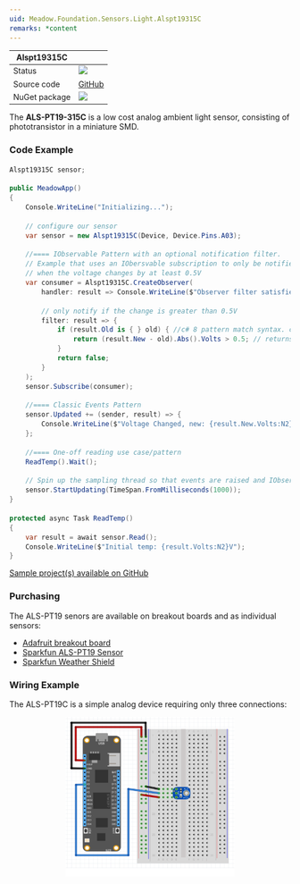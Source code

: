 ```yaml
---
uid: Meadow.Foundation.Sensors.Light.Alspt19315C
remarks: *content
---
```


| Alspt19315C | |
|--------|--------|
| Status | <img src="https://img.shields.io/badge/Working-brightgreen" style="width: auto; height: -webkit-fill-available;" /> |
| Source code | [GitHub](https://github.com/WildernessLabs/Meadow.Foundation/tree/master/Source/Meadow.Foundation.Peripherals/Sensors.Light.Alspt19315C) |
| NuGet package | <a href="https://www.nuget.org/packages/Meadow.Foundation.Sensors.Light.Alspt19315C/" target="_blank"><img src="https://img.shields.io/nuget/v/Meadow.Foundation.Sensors.Light.Alspt19315C.svg?label=Meadow.Foundation.Sensors.Light.Alspt19315C" /></a> |

The **ALS-PT19-315C** is a low cost analog ambient light sensor, consisting of phototransistor in a miniature SMD.

### Code Example

```csharp
Alspt19315C sensor;

public MeadowApp()
{
    Console.WriteLine("Initializing...");

    // configure our sensor
    var sensor = new Alspt19315C(Device, Device.Pins.A03);

    //==== IObservable Pattern with an optional notification filter.
    // Example that uses an IObersvable subscription to only be notified
    // when the voltage changes by at least 0.5V
    var consumer = Alspt19315C.CreateObserver(
        handler: result => Console.WriteLine($"Observer filter satisfied: {result.New.Volts:N2}V, old: {result.Old?.Volts:N2}V"),
  
        // only notify if the change is greater than 0.5V
        filter: result => {
            if (result.Old is { } old) { //c# 8 pattern match syntax. checks for !null and assigns var.
                return (result.New - old).Abs().Volts > 0.5; // returns true if > 0.5V change.
            }
            return false;
        }
    );
    sensor.Subscribe(consumer);

    //==== Classic Events Pattern
    sensor.Updated += (sender, result) => {
        Console.WriteLine($"Voltage Changed, new: {result.New.Volts:N2}V, old: {result.Old?.Volts:N2}V");
    };

    //==== One-off reading use case/pattern
    ReadTemp().Wait();

    // Spin up the sampling thread so that events are raised and IObservable notifications are sent.
    sensor.StartUpdating(TimeSpan.FromMilliseconds(1000));
}

protected async Task ReadTemp()
{
    var result = await sensor.Read();
    Console.WriteLine($"Initial temp: {result.Volts:N2}V");
}
```

[Sample project(s) available on GitHub](https://github.com/WildernessLabs/Meadow.Foundation/tree/master/Source/Meadow.Foundation.Peripherals/Sensors.Light.Alspt19315C/Samples/Sensors.Light.Alspt19315C_Sample)

### Purchasing

The ALS-PT19 senors are available on breakout boards and as individual sensors:

* [Adafruit breakout board](https://www.adafruit.com/product/2748)
* [Sparkfun ALS-PT19 Sensor](https://www.proto-pic.co.uk/als-pt19-light-sensor.html)
* [Sparkfun Weather Shield](https://www.proto-pic.co.uk/weather-shield.html)

### Wiring Example

The ALS-PT19C is a simple analog device requiring only three connections:

<img src="../../API_Assets/Meadow.Foundation.Sensors.Light.Alspt19315C/Alspt19315C_Fritzing.svg" 
    style="width: 60%; display: block; margin-left: auto; margin-right: auto;" />




